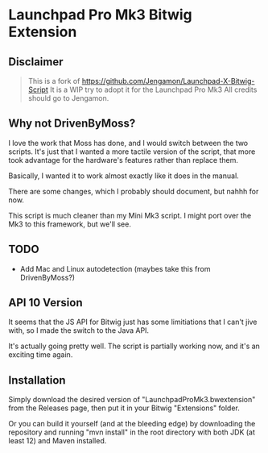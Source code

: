 # Launchpad Pro Mk3 Bitwig Extension 

## Disclaimer

> This is a fork of https://github.com/Jengamon/Launchpad-X-Bitwig-Script
> It is a WIP try to adopt it for the Launchpad Pro Mk3
> All credits should go to Jengamon.

## Why not DrivenByMoss?

I love the work that Moss has done, and I would switch between the two scripts.
It's just that I wanted a more tactile version of the script, that more
took advantage for the hardware's features rather than replace them.

Basically, I wanted it to work almost exactly like it does in the manual.

There are some changes, which I probably should document, but nahhh for now.

This script is much cleaner than my Mini Mk3 script. I might port over the Mk3
to this framework, but we'll see.

## TODO

- Add Mac and Linux autodetection (maybes take this from DrivenByMoss?)

## API 10 Version

It seems that the JS API for Bitwig just has some limitiations that I can't jive
with, so I made the switch to the Java API.

It's actually going pretty well. The script is partially working now, and it's an
exciting time again.

## Installation

Simply download the desired version of "LaunchpadProMk3.bwextension" from the Releases page,
then put it in your Bitwig "Extensions" folder.

Or you can build it yourself (and at the bleeding edge) by downloading the repository
and running "mvn install" in the root directory with both JDK (at least 12) and 
Maven installed.